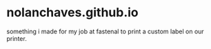 # nolanchaves.github.io

something i made for my job at fastenal to print a custom label on our printer.